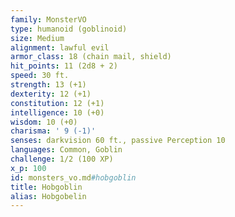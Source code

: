```yaml
---
family: MonsterVO
type: humanoid (goblinoid)
size: Medium
alignment: lawful evil
armor_class: 18 (chain mail, shield)
hit_points: 11 (2d8 + 2)
speed: 30 ft.
strength: 13 (+1)
dexterity: 12 (+1)
constitution: 12 (+1)
intelligence: 10 (+0)
wisdom: 10 (+0)
charisma: ' 9 (-1)'
senses: darkvision 60 ft., passive Perception 10
languages: Common, Goblin
challenge: 1/2 (100 XP)
x_p: 100
id: monsters_vo.md#hobgoblin
title: Hobgoblin
alias: Hobgobelin
---
```


